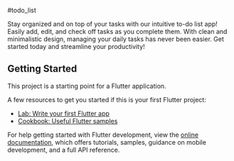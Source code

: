 #todo_list

Stay organized and on top of your tasks with our intuitive to-do list app! Easily add, edit, and check off tasks as you complete them. With clean and minimalistic design, managing your daily tasks has never been easier. Get started today and streamline your productivity!

## Getting Started

This project is a starting point for a Flutter application.

A few resources to get you started if this is your first Flutter project:

- [Lab: Write your first Flutter app](https://docs.flutter.dev/get-started/codelab)
- [Cookbook: Useful Flutter samples](https://docs.flutter.dev/cookbook)

For help getting started with Flutter development, view the
[online documentation](https://docs.flutter.dev/), which offers tutorials,
samples, guidance on mobile development, and a full API reference.
